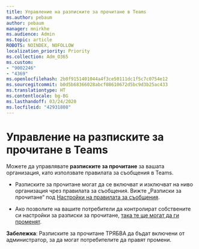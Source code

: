 ```yaml
---
title: Управление на разписките за прочитане в Teams
ms.author: pebaum
author: pebaum
manager: mnirkhe
ms.audience: Admin
ms.topic: article
ROBOTS: NOINDEX, NOFOLLOW
localization_priority: Priority
ms.collection: Adm_O365
ms.custom:
- "9002246"
- "4369"
ms.openlocfilehash: 2b0f9151401044a4f3ce50111dc1f5c7c0754e12
ms.sourcegitcommit: b0d5b68366028abcf08610672d5bc9d3b25ac433
ms.translationtype: HT
ms.contentlocale: bg-BG
ms.lasthandoff: 03/24/2020
ms.locfileid: "42931808"
---
```

# <a name="controlling-read-receipts-in-teams"></a>Управление на разписките за прочитане в Teams

Можете да управлявате **разписките за прочитане** за вашата организация, като използвате правилата за съобщения в Teams.

- Разписките за прочитане могат да се включват и изключват на ниво организация чрез правилата за съобщения. Вижте „Разписки за прочитане“ под [Настройки на правилата за съобщения](https://docs.microsoft.com/microsoftteams/messaging-policies-in-teams#messaging-policy-settings).

- Ако позволите на вашите потребители да контролират собствените си настройки за разписки за прочитане, [така те ще могат да ги променят](https://docs.microsoft.com/microsoftteams/messaging-policies-in-teams#messaging-policy-settings). 

**Забележка**: Разписките за прочитане ТРЯБВА да бъдат включени от администратор, за да могат потребителите да правят промени.
